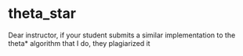 # theta_star

Dear instructor, if your student submits a similar implementation to the theta* algorithm that I do, they plagiarized it
